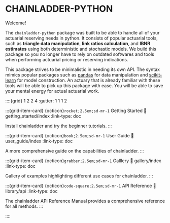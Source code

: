 # CHAINLADDER-PYTHON

Welcome!

The `chainladder-python` package was built to be able to handle all of your actuarial reserving needs in python. It consists of popular actuarial tools, such as **triangle data manipulation**, **link ratios calculation**, and **IBNR estimates** using both deterministic and stochastic models. We build this package so you no longer have to rely on outdated softwares and tools when performing actuarial pricing or reserving indications.

This package strives to be minimalistic in needing its own API. The syntax mimics popular packages such as [pandas](https://pandas.pydata.org/) for data manipulation and [scikit-learn](https://scikit-learn.org/) for model construction. An actuary that is already familiar with these tools will be able to pick up this package with ease. You will be able to save your mental energy for actual actuarial work.

::::{grid} 1 2 2 4
:gutter: 1 1 1 2

:::{grid-item-card} {octicon}`rocket;2.5em;sd-mr-1` Getting Started
:link: getting_started/index
:link-type: doc

Install chainladder and try the beginner tutorials.
:::

:::{grid-item-card} {octicon}`book;2.5em;sd-mr-1` User Guide
:link: user_guide/index
:link-type: doc

A more comprehensive guide on the capabilities of chainladder.
:::

:::{grid-item-card} {octicon}`grabber;2.5em;sd-mr-1` Galllery
:link: gallery/index
:link-type: doc

Gallery of examples highlighting different use cases for chainladder.
:::

:::{grid-item-card} {octicon}`code-square;2.5em;sd-mr-1` API Reference
:link: library/api
:link-type: doc

The chainladder API Reference Manual provides a comprehensive reference for all methods.
:::

::::